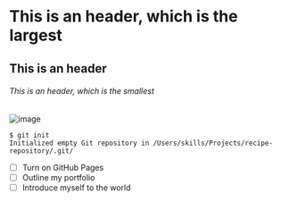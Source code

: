 # This is an header, which is the largest
## This is an header
###### This is an header, which is the smallest
![image](https://github.com/Exp-Communicate-Using-Markdown-Cohort-1/series-communicate-using-markdown-raghavpatel1413/assets/18628331/aedf80b0-c734-474e-9229-c3057287ae06)
```
$ git init
Initialized empty Git repository in /Users/skills/Projects/recipe-repository/.git/
```
- [ ] Turn on GitHub Pages
- [ ] Outline my portfolio
- [ ] Introduce myself to the world
